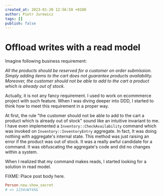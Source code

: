 ```yaml
---
created_at: 2023-01-20 12:56:50 +0100
author: Piotr Jurewicz
tags: []
publish: false
---
```


# Offload writes with a read model

Imagine following business requirement:

*All the products should be reserved for a customer on order submission.
Simply adding items to the cart does not guarantee products availability.
Moreover, the customer should not be able to add to the cart a product which is already out of stock.*


Actually, it is not any fancy requirement. I used to work on ecommmerce project with such feature.
When I was diving deeper into DDD, I started to think how to meet this requirement in a proper way.

At first, the rule "the customer should not be able to add to the cart a product which is already out of stock" sound like an intuitive invariant to me.
I have even implemented a `Inventory::CheckAvailability` command which was invoked on `Inventory::InventoryEntry` aggregate.
In fact, It was doing nothing with aggregate's internal state. This method was just raising an error if the product was out of stock.
It was a really awful candidate for a command. It was obfuscating the aggregate's code and did no changes within a system.

When I realized that my command makes reads, I started looking for a solution in read model.

<!-- more -->

FIXME: Place post body here.

```ruby
Person.new.show_secret
# => 1234vW74X&
```
